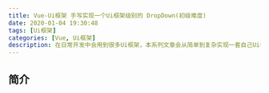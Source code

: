 ```yaml
---
title: Vue-Ui框架 手写实现一个Ui框架级别的 DropDown(初级难度)
date: 2020-01-04 19:30:48
tags: [Ui框架]
categories: [Vue, Ui框架]
description: 在日常开发中会用到很多Ui框架，本系列文章会从简单到复杂实现一套自己Ui框架。本篇文章中从0开始手写一个Ui框架级别的DropDown组件，为后面的menu组件打下基础。
---
```


## 简介
